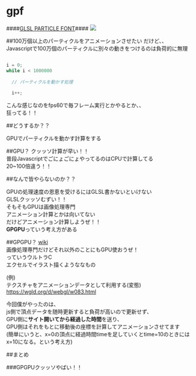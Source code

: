 # gpf
####[GLSL PARTICLE FONT](http://ikeryou.jp/works/g/ "GLSL PARTICLE FONT")####
<img src="http://ikeryou.jp/works/g/assets/img/ogp/ogp.png">

##100万個以上のパーティクルをアニメーションさせたい
だけど、、  
Javascriptで100万個のパーティクルに別々の動きをつけるのは負荷的に無理


```javascript

i = 0;
while i < 1000000
  
  // パーティクルを動かす処理
  
  i++;

```


こんな感じなのをfps60で毎フレーム実行とかやるとか、、  
狂ってる！！  


##どうするか？？

GPUでパーティクルを動かす計算をする



##GPU？
クッッソ計算が早い！！  
普段JavascriptでごにょごにょやってるのはCPUで計算してる  
20~100倍違う！！



##なんで皆やらないのか？？

GPUの処理速度の恩恵を受けるにはGLSL書かないといけない   
GLSLクッッソむずい！！  
そもそもGPUは画像処理専門  
アニメーション計算とかは向いてない  
だけどアニメーション計算しようぜ！！  
**GPGPU**っていう考え方がある


##GPGPU？
[wiki](https://ja.wikipedia.org/wiki/GPGPU "wiki")  
画像処理専門だけどそれ以外のことにもGPU使おうぜ！  
っていうウルトラC  
エクセルでイラスト描くようななもの


(例)  
テクスチャをアニメーションデータとして利用する(変態)  
https://wgld.org/d/webgl/w083.html



今回僕がやったのは、  
js側で頂点データを随時更新すると負荷が高いので更新せず、  
GPU側に**サイト開いてから経過した時間**を送り、  
GPU側はそれをもとに移動後の座標を計算してアニメーションさせてます  
(簡単にいうと、x=0の頂点に経過時間timeを足していくとtime=10のときにはx=10になる。という考え方)





##まとめ

###GPGPUクッッソやばい！！



